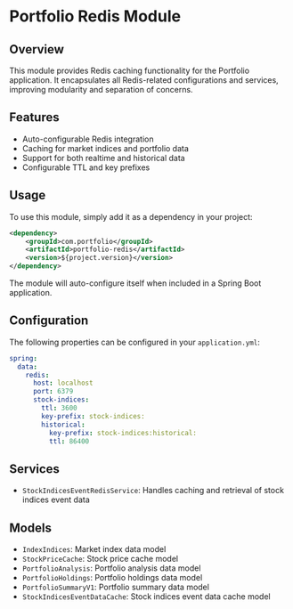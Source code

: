 # Portfolio Redis Module

## Overview
This module provides Redis caching functionality for the Portfolio application. It encapsulates all Redis-related configurations and services, improving modularity and separation of concerns.

## Features
- Auto-configurable Redis integration
- Caching for market indices and portfolio data
- Support for both realtime and historical data
- Configurable TTL and key prefixes

## Usage
To use this module, simply add it as a dependency in your project:

```xml
<dependency>
    <groupId>com.portfolio</groupId>
    <artifactId>portfolio-redis</artifactId>
    <version>${project.version}</version>
</dependency>
```

The module will auto-configure itself when included in a Spring Boot application.

## Configuration
The following properties can be configured in your `application.yml`:

```yaml
spring:
  data:
    redis:
      host: localhost
      port: 6379
      stock-indices:
        ttl: 3600
        key-prefix: stock-indices:
        historical:
          key-prefix: stock-indices:historical:
          ttl: 86400
```

## Services
- `StockIndicesEventRedisService`: Handles caching and retrieval of stock indices event data

## Models
- `IndexIndices`: Market index data model
- `StockPriceCache`: Stock price cache model
- `PortfolioAnalysis`: Portfolio analysis data model
- `PortfolioHoldings`: Portfolio holdings data model
- `PortfolioSummaryV1`: Portfolio summary data model
- `StockIndicesEventDataCache`: Stock indices event data cache model

